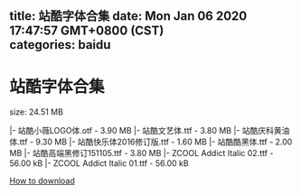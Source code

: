 
title: 站酷字体合集
date: Mon Jan 06 2020 17:47:57 GMT+0800 (CST)    
categories: baidu
---

# 站酷字体合集
size: 24.51 MB
 
 
|- 站酷小薇LOGO体.otf - 3.90 MB
|- 站酷文艺体.ttf - 3.80 MB
|- 站酷庆科黄油体.ttf - 9.30 MB
|- 站酷快乐体2016修订版.ttf - 1.60 MB
|- 站酷酷黑体.ttf - 2.00 MB
|- 站酷高端黑修订151105.ttf - 3.80 MB
|- ZCOOL Addict Italic 02.ttf - 56.00 kB
|- ZCOOL Addict Italic 01.ttf - 56.00 kB

[How to download](https://bpcam.bemobtrk.com/go/2ceec3aa-1ca2-46d6-b9ff-aaa5c184517c?jno=4114)